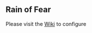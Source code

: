 ## Rain of Fear
Please visit the [Wiki](https://github.com/xackery/peq-expansions/wiki) to configure
